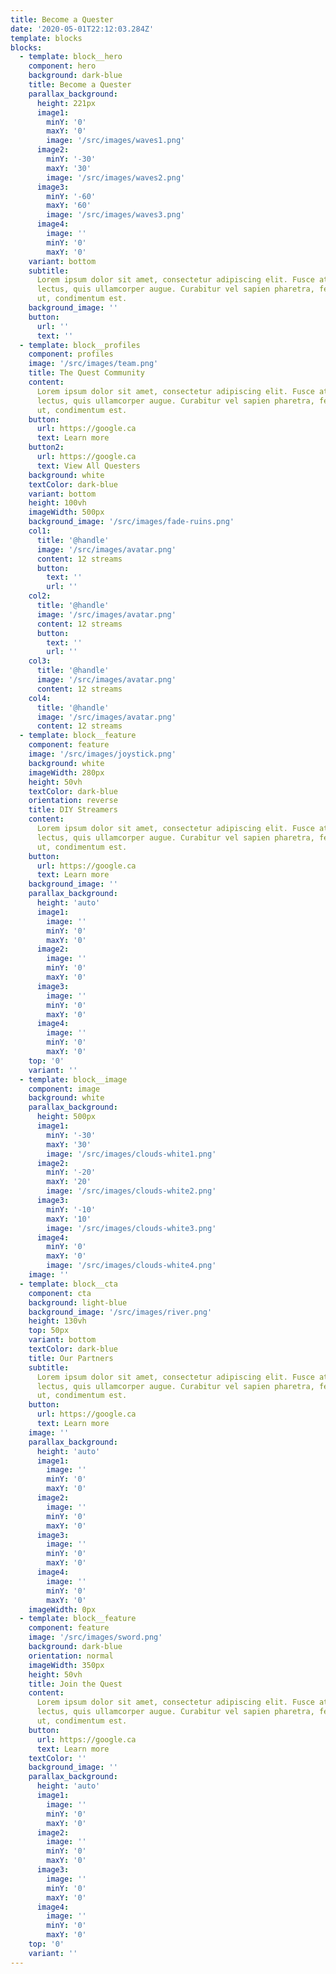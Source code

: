 ```yaml
---
title: Become a Quester
date: '2020-05-01T22:12:03.284Z'
template: blocks
blocks:
  - template: block__hero
    component: hero
    background: dark-blue
    title: Become a Quester
    parallax_background:
      height: 221px
      image1:
        minY: '0'
        maxY: '0'
        image: '/src/images/waves1.png'
      image2:
        minY: '-30'
        maxY: '30'
        image: '/src/images/waves2.png'
      image3:
        minY: '-60'
        maxY: '60'
        image: '/src/images/waves3.png'
      image4:
        image: ''
        minY: '0'
        maxY: '0'
    variant: bottom
    subtitle:
      Lorem ipsum dolor sit amet, consectetur adipiscing elit. Fusce at vehicula
      lectus, quis ullamcorper augue. Curabitur vel sapien pharetra, fermentum elit
      ut, condimentum est.
    background_image: ''
    button:
      url: ''
      text: ''
  - template: block__profiles
    component: profiles
    image: '/src/images/team.png'
    title: The Quest Community
    content:
      Lorem ipsum dolor sit amet, consectetur adipiscing elit. Fusce at vehicula
      lectus, quis ullamcorper augue. Curabitur vel sapien pharetra, fermentum elit
      ut, condimentum est.
    button:
      url: https://google.ca
      text: Learn more
    button2:
      url: https://google.ca
      text: View All Questers
    background: white
    textColor: dark-blue
    variant: bottom
    height: 100vh
    imageWidth: 500px
    background_image: '/src/images/fade-ruins.png'
    col1:
      title: '@handle'
      image: '/src/images/avatar.png'
      content: 12 streams
      button:
        text: ''
        url: ''
    col2:
      title: '@handle'
      image: '/src/images/avatar.png'
      content: 12 streams
      button:
        text: ''
        url: ''
    col3:
      title: '@handle'
      image: '/src/images/avatar.png'
      content: 12 streams
    col4:
      title: '@handle'
      image: '/src/images/avatar.png'
      content: 12 streams
  - template: block__feature
    component: feature
    image: '/src/images/joystick.png'
    background: white
    imageWidth: 280px
    height: 50vh
    textColor: dark-blue
    orientation: reverse
    title: DIY Streamers
    content:
      Lorem ipsum dolor sit amet, consectetur adipiscing elit. Fusce at vehicula
      lectus, quis ullamcorper augue. Curabitur vel sapien pharetra, fermentum elit
      ut, condimentum est.
    button:
      url: https://google.ca
      text: Learn more
    background_image: ''
    parallax_background:
      height: 'auto'
      image1:
        image: ''
        minY: '0'
        maxY: '0'
      image2:
        image: ''
        minY: '0'
        maxY: '0'
      image3:
        image: ''
        minY: '0'
        maxY: '0'
      image4:
        image: ''
        minY: '0'
        maxY: '0'
    top: '0'
    variant: ''
  - template: block__image
    component: image
    background: white
    parallax_background:
      height: 500px
      image1:
        minY: '-30'
        maxY: '30'
        image: '/src/images/clouds-white1.png'
      image2:
        minY: '-20'
        maxY: '20'
        image: '/src/images/clouds-white2.png'
      image3:
        minY: '-10'
        maxY: '10'
        image: '/src/images/clouds-white3.png'
      image4:
        minY: '0'
        maxY: '0'
        image: '/src/images/clouds-white4.png'
    image: ''
  - template: block__cta
    component: cta
    background: light-blue
    background_image: '/src/images/river.png'
    height: 130vh
    top: 50px
    variant: bottom
    textColor: dark-blue
    title: Our Partners
    subtitle:
      Lorem ipsum dolor sit amet, consectetur adipiscing elit. Fusce at vehicula
      lectus, quis ullamcorper augue. Curabitur vel sapien pharetra, fermentum elit
      ut, condimentum est.
    button:
      url: https://google.ca
      text: Learn more
    image: ''
    parallax_background:
      height: 'auto'
      image1:
        image: ''
        minY: '0'
        maxY: '0'
      image2:
        image: ''
        minY: '0'
        maxY: '0'
      image3:
        image: ''
        minY: '0'
        maxY: '0'
      image4:
        image: ''
        minY: '0'
        maxY: '0'
    imageWidth: 0px
  - template: block__feature
    component: feature
    image: '/src/images/sword.png'
    background: dark-blue
    orientation: normal
    imageWidth: 350px
    height: 50vh
    title: Join the Quest
    content:
      Lorem ipsum dolor sit amet, consectetur adipiscing elit. Fusce at vehicula
      lectus, quis ullamcorper augue. Curabitur vel sapien pharetra, fermentum elit
      ut, condimentum est.
    button:
      url: https://google.ca
      text: Learn more
    textColor: ''
    background_image: ''
    parallax_background:
      height: 'auto'
      image1:
        image: ''
        minY: '0'
        maxY: '0'
      image2:
        image: ''
        minY: '0'
        maxY: '0'
      image3:
        image: ''
        minY: '0'
        maxY: '0'
      image4:
        image: ''
        minY: '0'
        maxY: '0'
    top: '0'
    variant: ''
---
```

